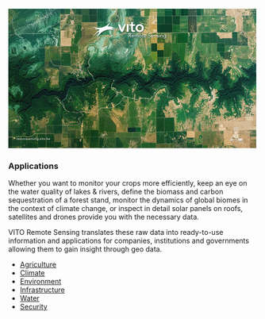 ![VITO Remote Sensing](https://github.com/VITO-RS-Vegetation/.github/blob/main/profile/vito.gif)  

### Applications

Whether you want to monitor your crops more efficiently, keep an eye on the water quality of lakes & rivers, define the biomass and carbon sequestration of a forest stand, monitor the dynamics of global biomes in the context of climate change, or inspect in detail solar panels on roofs, satellites and drones provide you with the necessary data.

VITO Remote Sensing translates these raw data into ready-to-use information and applications for companies, institutions and governments allowing them to gain insight through geo data.
* [Agriculture](https://remotesensing.vito.be/applications/agriculture)
* [Climate](https://remotesensing.vito.be/applications/climate)
* [Environment](https://remotesensing.vito.be/applications/environment)
* [Infrastructure](https://remotesensing.vito.be/applications/infrastructure)
* [Water](https://remotesensing.vito.be/applications/water)
* [Security](https://remotesensing.vito.be/applications/security)
